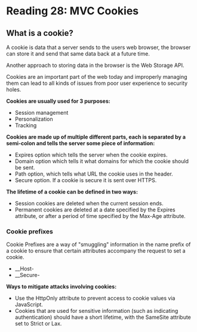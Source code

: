 # Reading 28: MVC Cookies

## What is a cookie?
A cookie is data that a server sends to the users web browser, the browser can store it and send that same data back at a future time.

Another approach to storing data in the browser is the Web Storage API.

Cookies are an important part of the web today and improperly managing them can lead to all kinds of issues from poor user experience to security holes.


**Cookies are usually used for 3 purposes:**
- Session management
- Personalization
- Tracking


**Cookies are made up of multiple different parts, each is separated by a semi-colon and tells the server some piece of information:**

- Expires option which tells the server when the cookie expires. 
- Domain option which tells it what domains for which the cookie should be sent. 
- Path option, which tells what URL the cookie uses in the header. 
- Secure option. If a cookie is secure it is sent over HTTPS.

**The lifetime of a cookie can be defined in two ways:**

- Session cookies are deleted when the current session ends. 
- Permanent cookies are deleted at a date specified by the Expires attribute, or after a period of time specified by the Max-Age attribute.

### Cookie prefixes
Cookie Prefixes are a way of "smuggling" information in the name prefix of a cookie to ensure that certain attributes accompany the request to set a cookie.

- __Host-
- __Secure-

**Ways to mitigate attacks involving cookies:**

- Use the HttpOnly attribute to prevent access to cookie values via JavaScript.
- Cookies that are used for sensitive information (such as indicating authentication) should have a short lifetime, with the SameSite attribute set to Strict or Lax. 

